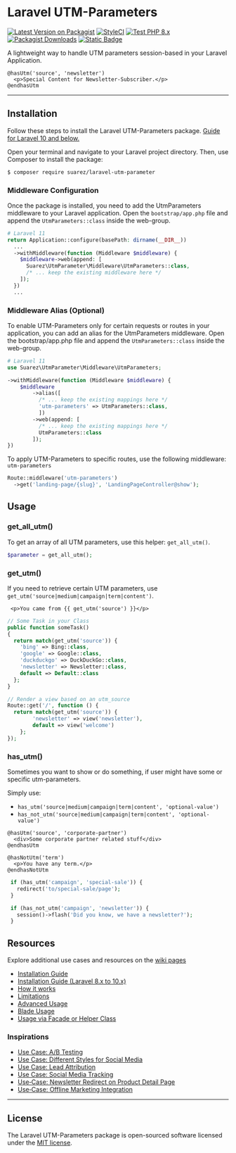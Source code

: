 # Laravel UTM-Parameters

[![Latest Version on Packagist](https://img.shields.io/packagist/v/suarez/laravel-utm-parameter.svg?style=flat-square)](https://packagist.org/packages/suarez/laravel-utm-parameter)
[![StyleCI](https://github.styleci.io/repos/448347178/shield?branch=main)](https://github.styleci.io/repos/448347178?branch=main)
[![Test PHP 8.x](https://github.com/toni-suarez/laravel-utm-parameter/actions/workflows/tests-php8.yml/badge.svg?branch=main)](https://github.com/toni-suarez/laravel-utm-parameter/actions/workflows/tests-php8.yml)
[![Packagist Downloads](https://img.shields.io/packagist/dt/suarez/laravel-utm-parameter?style=flat-square)](https://packagist.org/packages/suarez/laravel-utm-parameter)
[![Static Badge](https://img.shields.io/badge/Github-Wiki-blue?style=flat-square&logo=github&logoColor=white)](https://github.com/toni-suarez/laravel-utm-parameter/wiki)


A lightweight way to handle UTM parameters session-based in your Laravel Application.

```blade
@hasUtm('source', 'newsletter')
  <p>Special Content for Newsletter-Subscriber.</p>
@endhasUtm
```

---

## Installation

Follow these steps to install the Laravel UTM-Parameters package. [Guide for Laravel 10 and below.](https://github.com/toni-suarez/laravel-utm-parameter/wiki/Installation-Guide-(Laravel-8.x-to-10.x))

Open your terminal and navigate to your Laravel project directory. Then, use Composer to install the package:

```bash
$ composer require suarez/laravel-utm-parameter
```

### Middleware Configuration

Once the package is installed, you need to add the UtmParameters middleware to your Laravel application. Open the `bootstrap/app.php` file and append the `UtmParameters::class` inside the web-group.

```php
# Laravel 11
return Application::configure(basePath: dirname(__DIR__))
  ...
  ->withMiddleware(function (Middleware $middleware) {
    $middleware->web(append: [
      Suarez\UtmParameter\Middleware\UtmParameters::class,
      /* ... keep the existing middleware here */
    ]);
  })
  ...
```

### Middleware Alias (Optional)

To enable UTM-Parameters only for certain requests or routes in your application, you can add an alias for the UtmParameters middleware. Open the bootstrap/app.php file and append the `UtmParameters::class` inside the web-group.


```php
# Laravel 11
use Suarez\UtmParameter\Middleware\UtmParameters;

->withMiddleware(function (Middleware $middleware) {
    $middleware
        ->alias([
          /* ... keep the existing mappings here */
          'utm-parameters' => UtmParameters::class,
          ])
        ->web(append: [
          /* ... keep the existing mappings here */
          UtmParameters::class
        ]);
})
```

To apply UTM-Parameters to specific routes, use the following middleware: `utm-parameters`

```php
Route::middleware('utm-parameters')
  ->get('landing-page/{slug}', 'LandingPageController@show');
```

## Usage

### get_all_utm()

To get an array of all UTM parameters, use this helper:  `get_all_utm()`.

```php
$parameter = get_all_utm();
```

###  get_utm()

If you need to retrieve certain UTM parameters, use `get_utm('source|medium|campaign|term|content')`.

```blade
 <p>You came from {{ get_utm('source') }}</p>
```

```php
// Some Task in your Class
public function someTask()
{
  return match(get_utm('source')) {
    'bing' => Bing::class,
    'google' => Google::class,
    'duckduckgo' => DuckDuckGo::class,
    'newsletter' => Newsletter::class,
    default => Default::class
  };
}

// Render a view based on an utm_source
Route::get('/', function () {
  return match(get_utm('source')) {
        'newsletter' => view('newsletter'),
        default => view('welcome')
    };
});
```

### has_utm()

Sometimes you want to show or do something, if user might have some or specific utm-parameters.

Simply use:
- `has_utm('source|medium|campaign|term|content', 'optional-value')`
- `has_not_utm('source|medium|campaign|term|content', 'optional-value')`

```blade
@hasUtm('source', 'corporate-partner')
  <div>Some corporate partner related stuff</div>
@endhasUtm

@hasNotUtm('term')
  <p>You have any term.</p>
@endhasNotUtm
```

```php
 if (has_utm('campaign', 'special-sale')) {
   redirect('to/special-sale/page');
 }

 if (has_not_utm('campaign', 'newsletter')) {
   session()->flash('Did you know, we have a newsletter?');
 }
```


## Resources
Explore additional use cases and resources on the [wiki pages](https://github.com/toni-suarez/laravel-utm-parameter/wiki)

- [Installation Guide](https://github.com/toni-suarez/laravel-utm-parameter/wiki/Installation-Guide)
- [Installation Guide (Laravel 8.x to 10.x)](https://github.com/toni-suarez/laravel-utm-parameter/wiki/Installation-Guide-(Laravel-8.x-to-10.x))
- [How it works](https://github.com/toni-suarez/laravel-utm-parameter/wiki/How-it-works)
- [Limitations](https://github.com/toni-suarez/laravel-utm-parameter/wiki/Limitations)
- [Advanced Usage](https://github.com/toni-suarez/laravel-utm-parameter/wiki/Advanced-Usage)
- [Blade Usage](https://github.com/toni-suarez/laravel-utm-parameter/wiki/Blade-Usage)
- [Usage via Facade or Helper Class](https://github.com/toni-suarez/laravel-utm-parameter/wiki/Usage-via-Facade-or-Helper-Class)

### Inspirations
- [Use Case: A/B Testing](https://github.com/toni-suarez/laravel-utm-parameter/wiki/Use-Case:-A-B-Testing)
- [Use Case: Different Styles for Social Media](https://github.com/toni-suarez/laravel-utm-parameter/wiki/Use-Case:-Different-Styles-for-Social-Media)
- [Use Case: Lead Attribution](https://github.com/toni-suarez/laravel-utm-parameter/wiki/Use-Case:-Lead-Attribution)
- [Use Case: Social Media Tracking](https://github.com/toni-suarez/laravel-utm-parameter/wiki/Use-Case:-Social-Media-Tracking)
- [Use‐Case: Newsletter Redirect on Product Detail Page](https://github.com/toni-suarez/laravel-utm-parameter/wiki/Use%E2%80%90Case:-Newsletter-Redirect-on-Product-Detail-Page)
- [Use‐Case: Offline Marketing Integration](https://github.com/toni-suarez/laravel-utm-parameter/wiki/Use%E2%80%90Case:-Offline-Marketing-Integration)

---

## License

The Laravel UTM-Parameters package is open-sourced software licensed under the [MIT license](https://opensource.org/licenses/MIT).
